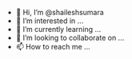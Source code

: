 - 👋 Hi, I’m @shaileshsumara
- 👀 I’m interested in ...
- 🌱 I’m currently learning ...
- 💞️ I’m looking to collaborate on ...
- 📫 How to reach me ...

<!---
shaileshsumara/shaileshsumara is a ✨ special ✨ repository because its `README.md` (this file) appears on your GitHub profile.
You can click the Preview link to take a look at your changes.
--->
